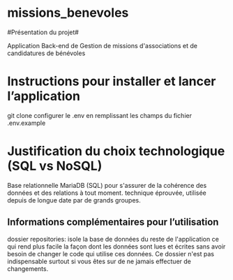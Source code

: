 # missions_benevoles

#Présentation du projet#

Application Back-end de Gestion de missions d'associations et de candidatures de bénévoles

# Instructions pour installer et lancer lʼapplication

git clone
configurer le .env en remplissant les champs du fichier .env.example

# Justification du choix technologique SQL vs NoSQL

Base relationnelle MariaDB (SQL) pour
s'assurer de la cohérence des données et des relations à tout moment.
technique éprouvée, utilisée depuis de longue date par de grands groupes.

## Informations complémentaires pour lʼutilisation

dossier repositories: isole la base de données du reste de l'application
ce qui rend plus facile la façon dont les données sont lues et écrites sans avoir
besoin de changer le code qui utilise ces données. Ce dossier n'est pas indispensable
surtout si vous êtes sur de ne jamais effectuer de changements.

